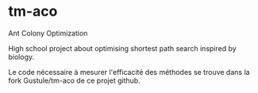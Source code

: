 # tm-aco
Ant Colony Optimization

High school project about optimising shortest path search inspired by biology.

Le code nécessaire à mesurer l'efficacité des méthodes se trouve dans la fork Gustule/tm-aco de ce projet github.
